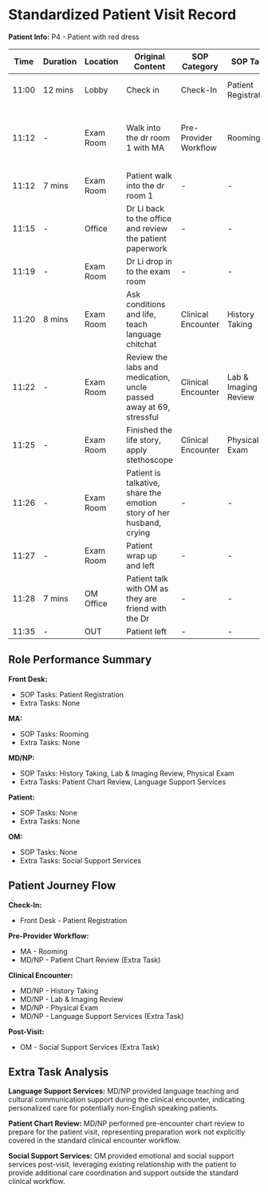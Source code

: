 # Standardized Patient Visit Record

**Patient Info:** P4 - Patient with red dress

| Time | Duration | Location | Original Content | SOP Category | SOP Task | Completed Checklist | Primary Role | Extra Task |
|------|----------|----------|------------------|--------------|----------|-------------------|--------------|------------|
| 11:00 | 12 mins | Lobby | Check in | Check-In | Patient Registration | ☐ Arrival time recorded | Front Desk | - |
| 11:12 | - | Exam Room | Walk into the dr room 1 with MA | Pre-Provider Workflow | Rooming | ☐ Patient called from lobby<br>☐ Escorted to correct room | MA | - |
| 11:12 | 7 mins | Exam Room | Patient walk into the dr room 1 | - | - | - | Patient | - |
| 11:15 | - | Office | Dr Li back to the office and review the patient paperwork | - | - | - | MD/NP | Patient Chart Review (Extra Task) |
| 11:19 | - | Exam Room | Dr Li drop in to the exam room | - | - | - | MD/NP | - |
| 11:20 | 8 mins | Exam Room | Ask conditions and life, teach language chitchat | Clinical Encounter | History Taking | ☐ Chief complaint reviewed<br>☐ HPI documented | MD/NP | Language Support Services (Extra Task) |
| 11:22 | - | Exam Room | Review the labs and medication, uncle passed away at 69, stressful | Clinical Encounter | Lab & Imaging Review | ☐ Results reviewed in EHR<br>☐ Explained to patient | MD/NP | - |
| 11:25 | - | Exam Room | Finished the life story, apply stethoscope | Clinical Encounter | Physical Exam | ☐ Systems examined per complaint | MD/NP | - |
| 11:26 | - | Exam Room | Patient is talkative, share the emotion story of her husband, crying | - | - | - | Patient | - |
| 11:27 | - | Exam Room | Patient wrap up and left | - | - | - | Patient | - |
| 11:28 | 7 mins | OM Office | Patient talk with OM as they are friend with the Dr | - | - | - | OM | Social Support Services (Extra Task) |
| 11:35 | - | OUT | Patient left | - | - | - | Patient | - |

## Role Performance Summary

**Front Desk:**
- SOP Tasks: Patient Registration
- Extra Tasks: None

**MA:**
- SOP Tasks: Rooming
- Extra Tasks: None

**MD/NP:**
- SOP Tasks: History Taking, Lab & Imaging Review, Physical Exam
- Extra Tasks: Patient Chart Review, Language Support Services

**Patient:**
- SOP Tasks: None
- Extra Tasks: None

**OM:**
- SOP Tasks: None
- Extra Tasks: Social Support Services

## Patient Journey Flow

**Check-In:**
- Front Desk - Patient Registration

**Pre-Provider Workflow:**
- MA - Rooming
- MD/NP - Patient Chart Review (Extra Task)

**Clinical Encounter:**
- MD/NP - History Taking
- MD/NP - Lab & Imaging Review  
- MD/NP - Physical Exam
- MD/NP - Language Support Services (Extra Task)

**Post-Visit:**
- OM - Social Support Services (Extra Task)

## Extra Task Analysis

**Language Support Services:** MD/NP provided language teaching and cultural communication support during the clinical encounter, indicating personalized care for potentially non-English speaking patients.

**Patient Chart Review:** MD/NP performed pre-encounter chart review to prepare for the patient visit, representing preparation work not explicitly covered in the standard clinical encounter workflow.

**Social Support Services:** OM provided emotional and social support services post-visit, leveraging existing relationship with the patient to provide additional care coordination and support outside the standard clinical workflow.
